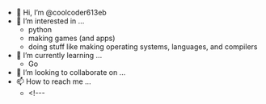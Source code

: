 - 👋 Hi, I’m @coolcoder613eb
- 👀 I’m interested in ...
   - python
   - making games (and apps)
   - doing stuff like making operating systems, languages, and compilers
- 🌱 I’m currently learning ...
    - Go
- 💞️ I’m looking to collaborate on ...
- 📫 How to reach me ... 
    - \<!--- 
    <!---coolcoder613@outlook.com--->

<!---
coolcoder613eb/coolcoder613eb is a ✨ special ✨ repository because its `README.md` (this file) appears on your GitHub profile.
You can click the Preview link to take a look at your changes.
--->
